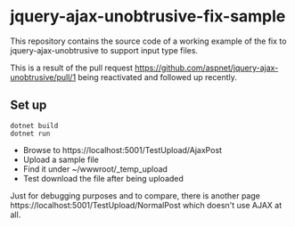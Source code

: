 # jquery-ajax-unobtrusive-fix-sample
This repository contains the source code of a working example of the fix to jquery-ajax-unobtrusive to support input type files.

This is a result of the pull request https://github.com/aspnet/jquery-ajax-unobtrusive/pull/1 being reactivated and followed up recently.

## Set up

```shell
dotnet build
dotnet run
```

* Browse to https://localhost:5001/TestUpload/AjaxPost 
* Upload a sample file
* Find it under ~/wwwroot/_temp_upload
* Test download the file after being uploaded

Just for debugging purposes and to compare, there is another page https://localhost:5001/TestUpload/NormalPost which doesn't use AJAX at all.

